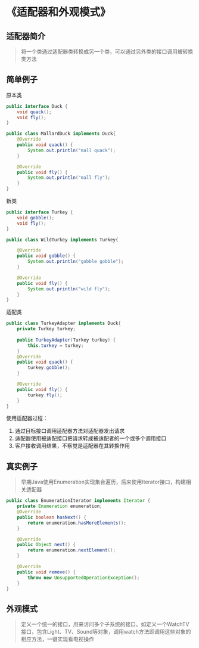 # 《适配器和外观模式》

## 适配器简介
> 将一个类通过适配器类转换成另一个类，可以通过另外类的接口调用被转换类方法

## 简单例子
原本类
```java
public interface Duck {
    void quack();
    void fly();
}

public class MallardDuck implements Duck{
    @Override
    public void quack() {
        System.out.println("mall quack");
    }

    @Override
    public void fly() {
        System.out.println("mall fly");
    }
}
```

新类
```java
public interface Turkey {
    void gobble();
    void fly();
}

public class WildTurkey implements Turkey{

    @Override
    public void gobble() {
        System.out.println("gobble gobble");
    }

    @Override
    public void fly() {
        System.out.println("wild fly");
    }
}


```

适配类
```java
public class TurkeyAdapter implements Duck{
    private Turkey turkey;
    
    public TurkeyAdapter(Turkey turkey) {
        this.turkey = turkey;
    }
    @Override
    public void quack() {
        turkey.gobble();
    }

    @Override
    public void fly() {
        turkey.fly();
    }
}
```

使用适配器过程：
1. 通过目标接口调用适配器方法对适配器发出请求
2. 适配器使用被适配接口把请求转成被适配者的一个或多个调用接口
3. 客户接收调用结果，不察觉是适配器在其转换作用

## 真实例子
> 早期Java使用Enumeration实现集合遍历，后来使用Iterator接口，构建相关适配器

```java
public class EnumerationIterator implements Iterator {
    private Enumeration enumeration;
    @Override
    public boolean hasNext() {
        return enumeration.hasMoreElements();
    }

    @Override
    public Object next() {
        return enumeration.nextElement();
    }

    @Override
    public void remove() {
        throw new UnsupportedOperationException();
    }
}
```

## 外观模式
> 定义一个统一的接口，用来访问多个子系统的接口。如定义一个WatchTV接口，包含Light、TV、Sound等对象，调用watch方法即调用这些对象的相应方法，一键实现看电视操作